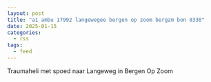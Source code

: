 ```yaml
---
layout: post
title: "a1 ambu 17992 langewegee bergen op zoom bergzm bon 8330"
date: 2025-01-15
categories: 
  - rss
tags: 
  - feed
---
```


Traumaheli met spoed naar Langeweg in Bergen Op Zoom
